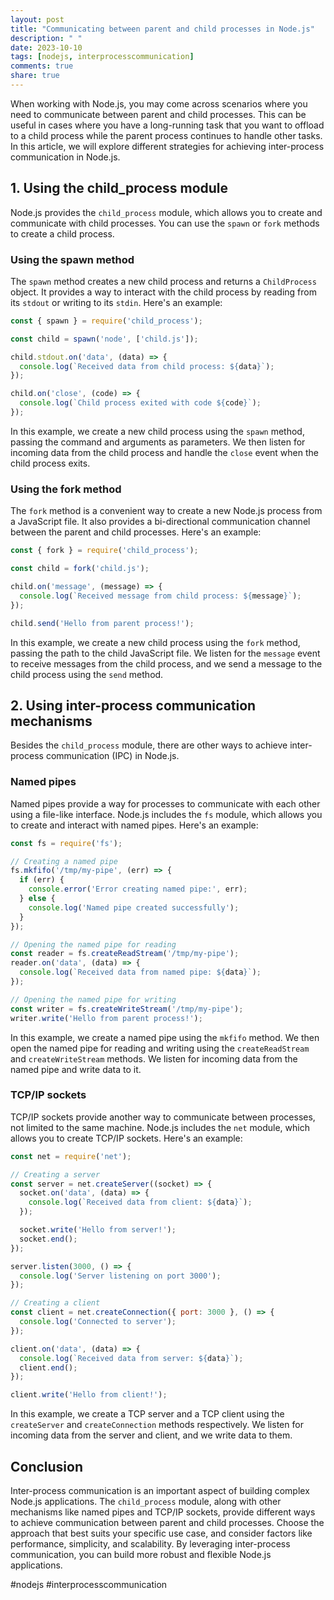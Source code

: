```yaml
---
layout: post
title: "Communicating between parent and child processes in Node.js"
description: " "
date: 2023-10-10
tags: [nodejs, interprocesscommunication]
comments: true
share: true
---
```


When working with Node.js, you may come across scenarios where you need to communicate between parent and child processes. This can be useful in cases where you have a long-running task that you want to offload to a child process while the parent process continues to handle other tasks. In this article, we will explore different strategies for achieving inter-process communication in Node.js.

## 1. Using the child_process module

Node.js provides the `child_process` module, which allows you to create and communicate with child processes. You can use the `spawn` or `fork` methods to create a child process.

### Using the spawn method

The `spawn` method creates a new child process and returns a `ChildProcess` object. It provides a way to interact with the child process by reading from its `stdout` or writing to its `stdin`. Here's an example:

```javascript
const { spawn } = require('child_process');

const child = spawn('node', ['child.js']);

child.stdout.on('data', (data) => {
  console.log(`Received data from child process: ${data}`);
});

child.on('close', (code) => {
  console.log(`Child process exited with code ${code}`);
});
```

In this example, we create a new child process using the `spawn` method, passing the command and arguments as parameters. We then listen for incoming data from the child process and handle the `close` event when the child process exits.

### Using the fork method

The `fork` method is a convenient way to create a new Node.js process from a JavaScript file. It also provides a bi-directional communication channel between the parent and child processes. Here's an example:

```javascript
const { fork } = require('child_process');

const child = fork('child.js');

child.on('message', (message) => {
  console.log(`Received message from child process: ${message}`);
});

child.send('Hello from parent process!');
```

In this example, we create a new child process using the `fork` method, passing the path to the child JavaScript file. We listen for the `message` event to receive messages from the child process, and we send a message to the child process using the `send` method.

## 2. Using inter-process communication mechanisms

Besides the `child_process` module, there are other ways to achieve inter-process communication (IPC) in Node.js.

### Named pipes

Named pipes provide a way for processes to communicate with each other using a file-like interface. Node.js includes the `fs` module, which allows you to create and interact with named pipes. Here's an example:

```javascript
const fs = require('fs');

// Creating a named pipe
fs.mkfifo('/tmp/my-pipe', (err) => {
  if (err) {
    console.error('Error creating named pipe:', err);
  } else {
    console.log('Named pipe created successfully');
  }
});

// Opening the named pipe for reading
const reader = fs.createReadStream('/tmp/my-pipe');
reader.on('data', (data) => {
  console.log(`Received data from named pipe: ${data}`);
});

// Opening the named pipe for writing
const writer = fs.createWriteStream('/tmp/my-pipe');
writer.write('Hello from parent process!');
```

In this example, we create a named pipe using the `mkfifo` method. We then open the named pipe for reading and writing using the `createReadStream` and `createWriteStream` methods. We listen for incoming data from the named pipe and write data to it.

### TCP/IP sockets

TCP/IP sockets provide another way to communicate between processes, not limited to the same machine. Node.js includes the `net` module, which allows you to create TCP/IP sockets. Here's an example:

```javascript
const net = require('net');

// Creating a server
const server = net.createServer((socket) => {
  socket.on('data', (data) => {
    console.log(`Received data from client: ${data}`);
  });

  socket.write('Hello from server!');
  socket.end();
});

server.listen(3000, () => {
  console.log('Server listening on port 3000');
});

// Creating a client
const client = net.createConnection({ port: 3000 }, () => {
  console.log('Connected to server');
});

client.on('data', (data) => {
  console.log(`Received data from server: ${data}`);
  client.end();
});

client.write('Hello from client!');
```

In this example, we create a TCP server and a TCP client using the `createServer` and `createConnection` methods respectively. We listen for incoming data from the server and client, and we write data to them.

## Conclusion

Inter-process communication is an important aspect of building complex Node.js applications. The `child_process` module, along with other mechanisms like named pipes and TCP/IP sockets, provide different ways to achieve communication between parent and child processes. Choose the approach that best suits your specific use case, and consider factors like performance, simplicity, and scalability. By leveraging inter-process communication, you can build more robust and flexible Node.js applications.

#nodejs #interprocesscommunication